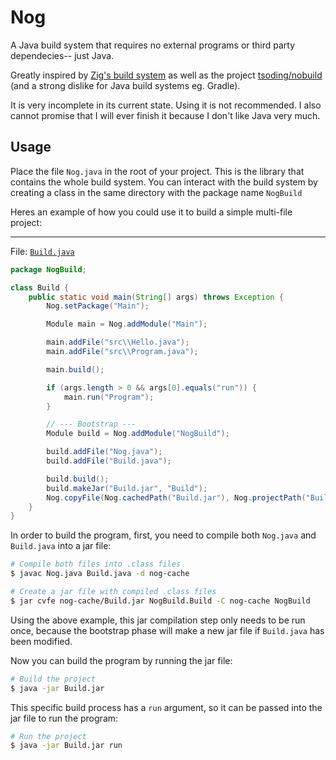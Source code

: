 # Nog

A Java build system that requires no external programs or third party dependecies-- just Java.

Greatly inspired by [Zig's build system](https://ziglang.org/learn/build-system/) as well as the project [tsoding/nobuild](https://github.com/tsoding/nobuild) (and a strong dislike for Java build systems eg. Gradle).


It is very incomplete in its current state. Using it is not recommended. I also cannot promise that I will ever finish it because I don't like Java very much.

## Usage

Place the file `Nog.java` in the root of your project. This is the library that contains the whole build system. You can interact with the build system by creating a class in the same directory with the package name `NogBuild`

Heres an example of how you could use it to build a simple multi-file project:


---

File: [`Build.java`](./Build.java)

```java
package NogBuild;

class Build {
    public static void main(String[] args) throws Exception {
        Nog.setPackage("Main");

        Module main = Nog.addModule("Main");

        main.addFile("src\\Hello.java");
        main.addFile("src\\Program.java");

        main.build();

        if (args.length > 0 && args[0].equals("run")) {
            main.run("Program");
        }

        // --- Bootstrap ---
        Module build = Nog.addModule("NogBuild");

        build.addFile("Nog.java");
        build.addFile("Build.java");

        build.build();
        build.makeJar("Build.jar", "Build");
        Nog.copyFile(Nog.cachedPath("Build.jar"), Nog.projectPath("Build.jar"));
    }
}
```

In order to build the program, first, you need to compile both `Nog.java` and `Build.java` into a jar file:

```bash
# Compile both files into .class files
$ javac Nog.java Build.java -d nog-cache

# Create a jar file with compiled .class files
$ jar cvfe nog-cache/Build.jar NogBuild.Build -C nog-cache NogBuild
```
Using the above example, this jar compilation step only needs to be run once, because the bootstrap phase will make a new jar file if `Build.java` has been modified.

Now you can build the program by running the jar file:

```bash
# Build the project
$ java -jar Build.jar
```

This specific build process has a `run` argument, so it can be passed into the jar file to run the program:

```bash
# Run the project
$ java -jar Build.jar run
```

